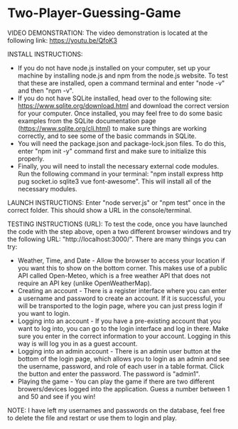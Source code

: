 # Two-Player-Guessing-Game

VIDEO DEMONSTRATION: The video demonstration is located at the following link: https://youtu.be/QfoK3

INSTALL INSTRUCTIONS: 
-  If you do not have node.js installed on your computer, set up your machine by installing node.js and npm from the node.js website. To test that these are installed, open a command terminal and enter "node -v" and then "npm -v". 
- If you do not have SQLite installed, head over to the following site: https://www.sqlite.org/download.html and download the correct version for your computer. Once installed, you may feel free to do some basic examples from the SQLite documentation page (https://www.sqlite.org/cli.html) to make sure things are working correctly, and to see some of the basic commands in SQLite. 
- You will need the package.json and package-lock.json files. To do this, enter "npm init -y" command first and make sure to initialize this properly.
- Finally, you will need to install the necessary external code modules. Run the following command in your terminal: "npm install express http pug socket.io sqlite3 vue font-awesome". This will install all of the necessary modules.

LAUNCH INSTRUCTIONS: Enter "node server.js" or "npm test" once in the correct folder. This should show a URL in the console/terminal.

TESTING INSTRUCTIONS (URL): To test the code, once you have launched the code with the step above, open a two different browser windows and try the following URL: "http://localhost:3000/". There are many things you can try:

- Weather, Time, and Date - Allow the browser to access your location if you want this to show on the bottom corner. This makes use of a public API called Open-Meteo, which is a free weather API that does not require an API key (unlike OpenWeatherMap).
- Creating an account - There is a register interface where you can enter a username and password to create an account. If it is successful, you will be transported to the login page, where you can just press login if you want to login.
- Logging into an account - If you have a pre-existing account that you want to log into, you can go to the login interface and log in there. Make sure you enter in the correct information to your account. Logging in this way is will log you in as a guest account.
- Logging into an admin account - There is an admin user button at the bottom of the login page, which allows you to login as an admin and see the username, password, and role of each user in a table format. Click the button and enter the password. The password is "admin1".
- Playing the game - You can play the game if there are two different browers/devices logged into the application. Guess a number between 1 and 50 and see if you win!

NOTE: I have left my usernames and passwords on the database, feel free to delete the file and restart or use them to login and play.
